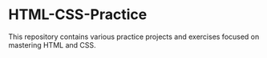 # HTML-CSS-Practice
This repository contains various practice projects and exercises focused on mastering HTML and CSS.
